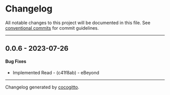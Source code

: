 # Changelog
All notable changes to this project will be documented in this file. See [conventional commits](https://www.conventionalcommits.org/) for commit guidelines.

- - -
## 0.0.6 - 2023-07-26
#### Bug Fixes
- Implemented Read - (c41f8ab) - eBeyond

- - -

Changelog generated by [cocogitto](https://github.com/cocogitto/cocogitto).